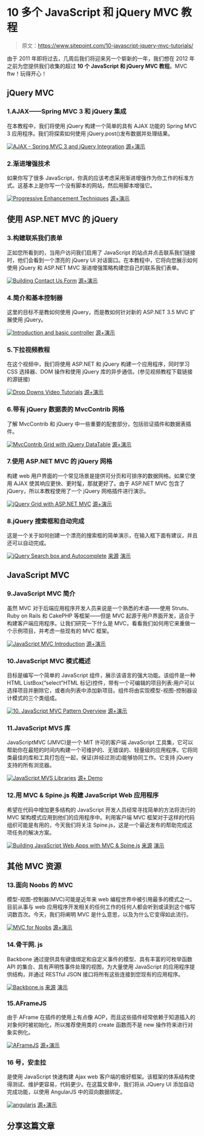 # 10 多个 JavaScript 和 jQuery MVC 教程

> 原文：<https://www.sitepoint.com/10-javascript-jquery-mvc-tutorials/>

由于 2011 年即将过去，几周后我们将迎来另一个崭新的一年，我们想在 2012 年之前为您提供我们收集的超过 **10 个 JavaScript 和 jQuery MVC 教程**。MVC ftw！玩得开心！

## jQuery MVC

### 1.AJAX——Spring MVC 3 和 jQuery 集成

在本教程中，我们将使用 jQuery 构建一个简单的具有 AJAX 功能的 Spring MVC 3 应用程序。我们将探索如何使用 jQuery.post()发布数据并处理结果。

 [![AJAX - Spring MVC 3 and jQuery Integration](img/617ee1e92a29027e4a2458c8b4598e4d.png)](http://krams915.blogspot.com/2011/01/spring-mvc-3-and-jquery-integration.html) 
[源+演示](http://krams915.blogspot.com/2011/01/spring-mvc-3-and-jquery-integration.html)

### 2.渐进增强技术

如果你写了很多 JavaScript，你真的应该考虑采用渐进增强作为你工作的标准方式。这基本上是你写一个没有脚本的网站，然后用脚本增强它。

 [![Progressive Enhancement Techniques](img/148e6487f019f3440b8e225b3a92f182.png)](http://blogs.msdn.com/b/simonince/archive/2010/04/20/jquery-mvc-progressive-enhancement.aspx) 
[源+演示](http://blogs.msdn.com/b/simonince/archive/2010/04/20/jquery-mvc-progressive-enhancement.aspx)

## 使用 ASP.NET MVC 的 jQuery

### 3.构建联系我们表单

正如您所看到的，当用户访问我们启用了 JavaScript 的站点并点击联系我们链接时，他们会看到一个漂亮的 jQuery UI 对话窗口。在本教程中，它将向您展示如何使用 jQuery 和 ASP.NET MVC 渐进增强策略构建您自己的联系我们表单。

 [![Building Contact Us Form](img/4e72f4c5ae448dad72e2ce8eafa1b324.png)](http://www.matthidinger.com/archive/2011/02/22/Progressive-enhancement-tutorial-with-ASP-NET-MVC-3-and-jQuery.aspx) 
[源+演示](http://www.matthidinger.com/archive/2011/02/22/Progressive-enhancement-tutorial-with-ASP-NET-MVC-3-and-jQuery.aspx)

### 4.简介和基本控制器

这里的目标不是教如何使用 jQuery，而是教如何针对新的 ASP.NET 3.5 MVC 扩展使用 jQuery。

 [![Introduction and basic controller](img/9986bcf4343afaa602a5115a3f6d65b9.png)](http://www.chadmyers.com/Blog/archive/2007/12/13/using-jquery-with-asp.net-mvc.aspx) 
[源+演示](http://www.chadmyers.com/Blog/archive/2007/12/13/using-jquery-with-asp.net-mvc.aspx)

### 5.下拉视频教程

在这个视频中，我们将使用 ASP.NET 和 jQuery 构建一个应用程序，同时学习 CSS 选择器、DOM 操作和使用 jQuery 库的异步通信。(参见视频教程下载链接的源链接)

 [![Drop Downs Video Tutorials](img/b2497b0b04465c021efae5c7f1e1bff7.png)](http://www.downeu.net/tutorials/374197-jquery-and-aspnet-mvc-drop-downs.html) 
[源+演示](http://www.downeu.net/tutorials/374197-jquery-and-aspnet-mvc-drop-downs.html)

### 6.带有 jQuery 数据表的 MvcContrib 网格

了解 MvcContrib 和 jQuery 中一些重要的配套部分，包括验证插件和数据表插件。

 [![MvcContrib Grid with jQuery DataTable](img/0ea726172563c331b7f500895703dd0f.png)](http://blogs.msdn.com/b/paulwhit/archive/2009/03/28/walkthrough-full-example-of-using-mvccontrib-grid-with-jquery-datatable.aspx) 
[源+演示](http://blogs.msdn.com/b/paulwhit/archive/2009/03/28/walkthrough-full-example-of-using-mvccontrib-grid-with-jquery-datatable.aspx)

### 7.使用 ASP.NET MVC 的 jQuery 网格

构建 web 用户界面的一个常见场景是提供可分页和可排序的数据网格。如果它使用 AJAX 使其响应更快、更时髦，那就更好了。由于 ASP.NET MVC 包含了 jQuery，所以本教程使用了一个 jQuery 网格插件进行演示。

 [![jQuery Grid with ASP.NET MVC](img/58de510c8a0b2598c989d79f4c2ea0ad.png)](http://haacked.com/archive/2009/04/14/using-jquery-grid-with-asp.net-mvc.aspx) 
[源+演示](http://haacked.com/archive/2009/04/14/using-jquery-grid-with-asp.net-mvc.aspx)

### 8.jQuery 搜索框和自动完成

这是一个关于如何创建一个漂亮的搜索框的简单演示，在输入框下面有建议，并且还可以自动完成。

 [![jQuery Search box and Autocomplete](img/8d9fa89d863ff734683a881b95a48916.png)](http://ericdotnet.wordpress.com/2009/04/09/jquery-search-box-and-aspnet-mvc/) 
[来源](http://ericdotnet.wordpress.com/2009/04/09/jquery-search-box-and-aspnet-mvc/)
[演示](http://www.pengoworks.com/workshop/jquery/autocomplete.htm)

## JavaScript MVC

### 9.JavaScript MVC 简介

虽然 MVC 对于后端应用程序开发人员来说是一个熟悉的术语——使用 Struts、Ruby on Rails 和 CakePHP 等框架——但是 MVC 起源于用户界面开发，适合于构建客户端应用程序。让我们研究一下什么是 MVC，看看我们如何用它来重做一个示例项目，并考虑一些现有的 MVC 框架。

 [![JavaScript MVC Introduction](img/d2fe4c9cc788e1e6d78c048bc168aec4.png)](http://www.alistapart.com/articles/javascript-mvc/) 
[源+演示](http://www.alistapart.com/articles/javascript-mvc/)

### 10.JavaScript MVC 模式概述

目标是编写一个简单的 JavaScript 组件，展示该语言的强大功能。该组件是一种 HTML ListBox(“select”HTML 标记)控件，带有一个可编辑的项目列表:用户可以选择项目并删除它，或者向列表中添加新项目。组件将由实现模型-视图-控制器设计模式的三个类组成。

 [![10\. JavaScript MVC Pattern Overview](img/d9c28942e06987893d11d68a122203e3.png)](http://www.alexatnet.com/content/model-view-controller-mvc-javascript) 
[源+演示](http://www.alexatnet.com/content/model-view-controller-mvc-javascript)

### 11.JavaScript MVS 库

JavaScriptMVC (JMVC)是一个 MIT 许可的客户端 JavaScript 工具集，它可以帮助你在最短的时间内构建一个可维护的、无错误的、轻量级的应用程序。它将同类最佳的库和工具打包在一起，保证(并经过测试)能够协同工作。它支持 jQuery 支持的所有浏览器。

 [![JavaScript MVS Libraries](img/1a444cb2b71058de28bf10ab7779720f.png)](http://javascriptmvc.com/docs.html#!) 
[源+ Demo](http://javascriptmvc.com/docs.html#!)

### 12.用 MVC & Spine.js 构建 JavaScript Web 应用程序

希望在代码中增加更多结构的 JavaScript 开发人员经常寻找简单的方法将流行的 MVC 架构模式应用到他们的应用程序中。利用客户端 MVC 框架对于这样的代码组织可能是有用的，今天我们将关注 Spine.js，这是一个最近发布的帮助完成这项任务的解决方案。

 [![Building JavaScript Web Apps with MVC & Spine.js](img/a7b5edcfccd24f90baa769739a2d8f6e.png)](http://addyosmani.com/blog/building-apps-spinejs/) 
[来源](http://addyosmani.com/blog/building-apps-spinejs/)
[演示](http://addyosmani.com/resources/spinebitly/)

## 其他 MVC 资源

### 13.面向 Noobs 的 MVC

模型-视图-控制器(MVC)可能是近年来 web 编程世界中被引用最多的模式之一。目前从事与 web 应用程序开发相关的任何工作的任何人都会听到或读到这个缩写词数百次。今天，我们将阐明 MVC 是什么意思，以及为什么它变得如此流行。

 [![MVC for Noobs](img/bbb3cbd1e6dcbbc11fb1c3cfb1d6f570.png)](http://net.tutsplus.com/tutorials/other/mvc-for-noobs/) 
[源+演示](http://net.tutsplus.com/tutorials/other/mvc-for-noobs/)

### 14.骨干网. js

Backbone 通过提供具有键值绑定和自定义事件的模型、具有丰富的可枚举函数 API 的集合、具有声明性事件处理的视图，为大量使用 JavaScript 的应用程序提供结构，并通过 RESTful JSON 接口将所有这些连接到您现有的应用程序。

 [![Backbone.js](img/71c0437b9f364dd8f0afd4916da6cf1f.png)](http://documentcloud.github.com/backbone/) 
[来源](http://documentcloud.github.com/backbone/)
[演示](http://documentcloud.github.com/backbone/examples/todos/index.html)

### 15.AFrameJS

由于 AFrame 在插件的使用上有点像 AOP，而且这些插件经常依赖于知道插入的对象何时被初始化，所以推荐使用类的 create 函数而不是 new 操作符来进行对象实例化。

 [![AFrameJS](img/38e2cc5d512fde685d4bb661e25564f1.png)](http://www.aframejs.com/tutorial.html) 
[源+演示](http://www.aframejs.com/tutorial.html)

### 16 号，安圭拉

是使用 JavaScript 快速构建 Ajax web 客户端的极好框架。该框架的体系结构使得测试、维护更容易，代码更少。在这篇文章中，我们将从 JQuery UI 添加自动完成功能，以使用 AngularJS 中的双向数据绑定。

 [![angularjs](img/a28fc44dbdb202525e584ff366f5292f.png)](http://angularjs.org/#/) 
[源+演示](http://angularjs.org/#/)

## 分享这篇文章